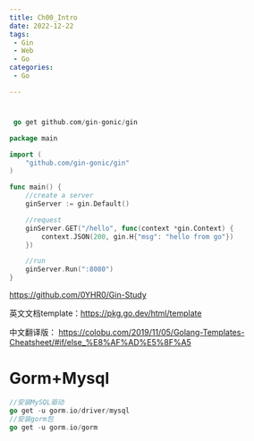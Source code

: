 ```yaml
---
title: Ch00_Intro
date: 2022-12-22
tags:
 - Gin
 - Web
 - Go
categories:
 - Go

---
```


# 

```go
 go get github.com/gin-gonic/gin
```

```go
package main

import (
	"github.com/gin-gonic/gin"
)

func main() {
	//create a server
	ginServer := gin.Default()

	//request
	ginServer.GET("/hello", func(context *gin.Context) {
		context.JSON(200, gin.H{"msg": "hello from go"})
	})

	//run
	ginServer.Run(":8080")
}

```

https://github.com/0YHR0/Gin-Study

英文文档template：https://pkg.go.dev/html/template

中文翻译版： https://colobu.com/2019/11/05/Golang-Templates-Cheatsheet/#if/else_%E8%AF%AD%E5%8F%A5

# Gorm+Mysql

```go
//安装MySQL驱动
go get -u gorm.io/driver/mysql
//安装gorm包
go get -u gorm.io/gorm
```



